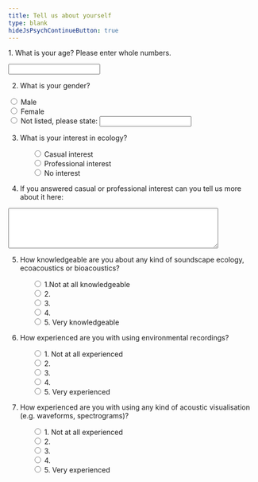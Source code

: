 ```yaml
---
title: Tell us about yourself
type: blank
hideJsPsychContinueButton: true
---
```


<div align = "left">
1. What is your age?
Please enter whole numbers. <p id = q1>
<input type="text" name="Q1age"/><p>

2. What is your gender? <p id = q2><ul>
<input type = "radio" name = "Q2" value = "1">
<label>Male </label><br>
<input type = "radio" name = "Q2" value = "2">
<label>Female </label><br>
<input type = "radio" name = "Q2" value = "3">
<label>Not listed, please state: </label>
<input type="text" name="othergender_text"/></ul><p>

3. What is your interest in ecology? <p id = q3><ul>
<input type = "radio" name = "Q3" value = "1"> Casual interest <br>
<input type = "radio" name = "Q3" value = "2"> Professional interest <br>
<input type = "radio" name = "Q3" value = "3"> No interest</ul><p>

4. If you answered casual or professional interest can you tell us more about it here: <p id = q4>
<textarea id="Q4" name="Q4" class="element textarea medium" rows = "5" cols = "50"></textarea> <p>

5. How knowledgeable are you about any kind of soundscape ecology, ecoacoustics or bioacoustics?<p id="q5"> <ul>
        <input type="radio" name="q5" value="1">
        <label>1.Not at all knowledgeable</label><br>
     <input type="radio" name="q5" value="2">
        <label>2.</label><br>
      <input type="radio" name="q5" value="3">
        <label>3. </label><br>
      <input type="radio" name="q5" value="4">
        <label>4. </label><br>
     <input type="radio" name="q5" value="5">
        <label>5. Very knowledgeable</label>
</ul><p>

6. How experienced are you with using environmental recordings?<p id = q6><ul>
      <input type="radio" name="q6" value="1">
        <label>1. Not at all experienced</label><br>
        <input type="radio" name="q6" value="2">
        <label>2.</label><br>
        <input type="radio" name="q6" value="3">
        <label>3. </label><br>
        <input type="radio" name="q6" value="4">
        <label>4. </label><br>
        <input type="radio" name="q6" value="5">
        <label>5. Very experienced</label>
</ul></p>


7. How experienced are you with using any kind of acoustic visualisation (e.g. waveforms, spectrograms)?<p id = q7><ul>
        <input type="radio" name="q7" value="1">
        <label>1. Not at all experienced</label><br>
        <input type="radio" name="q7" value="2">
        <label>2.</label><br>
        <input type="radio" name="q7" value="3">
        <label>3. </label><br>
        <input type="radio" name="q7" value="4">
        <label>4. </label><br>
        <input type="radio" name="q7" value="5">
        <label>5. Very experienced</label>
</ul></p>
</div>
